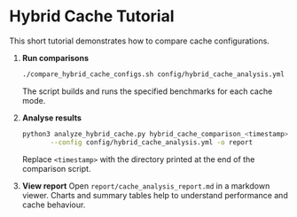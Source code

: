 # Hybrid Cache Tutorial

This short tutorial demonstrates how to compare cache configurations.

1. **Run comparisons**
   ```bash
   ./compare_hybrid_cache_configs.sh config/hybrid_cache_analysis.yml
   ```
   The script builds and runs the specified benchmarks for each cache mode.

2. **Analyse results**
   ```bash
   python3 analyze_hybrid_cache.py hybrid_cache_comparison_<timestamp> \
          --config config/hybrid_cache_analysis.yml -o report
   ```
   Replace `<timestamp>` with the directory printed at the end of the comparison
   script.

3. **View report**
   Open `report/cache_analysis_report.md` in a markdown viewer. Charts and summary
   tables help to understand performance and cache behaviour.
